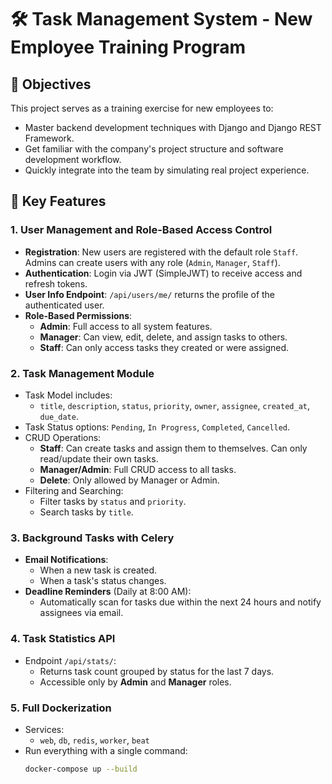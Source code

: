 # 🛠️ Task Management System - New Employee Training Program

## 📌 Objectives

This project serves as a training exercise for new employees to:

- Master backend development techniques with Django and Django REST Framework.
- Get familiar with the company's project structure and software development workflow.
- Quickly integrate into the team by simulating real project experience.

## 🚀 Key Features

### 1. User Management and Role-Based Access Control
- **Registration**: New users are registered with the default role `Staff`. Admins can create users with any role (`Admin`, `Manager`, `Staff`).
- **Authentication**: Login via JWT (SimpleJWT) to receive access and refresh tokens.
- **User Info Endpoint**: `/api/users/me/` returns the profile of the authenticated user.
- **Role-Based Permissions**:
  - **Admin**: Full access to all system features.
  - **Manager**: Can view, edit, delete, and assign tasks to others.
  - **Staff**: Can only access tasks they created or were assigned.

### 2. Task Management Module
- Task Model includes:
  - `title`, `description`, `status`, `priority`, `owner`, `assignee`, `created_at`, `due_date`.
- Task Status options: `Pending`, `In Progress`, `Completed`, `Cancelled`.
- CRUD Operations:
  - **Staff**: Can create tasks and assign them to themselves. Can only read/update their own tasks.
  - **Manager/Admin**: Full CRUD access to all tasks.
  - **Delete**: Only allowed by Manager or Admin.
- Filtering and Searching:
  - Filter tasks by `status` and `priority`.
  - Search tasks by `title`.

### 3. Background Tasks with Celery
- **Email Notifications**:
  - When a new task is created.
  - When a task's status changes.
- **Deadline Reminders** (Daily at 8:00 AM):
  - Automatically scan for tasks due within the next 24 hours and notify assignees via email.

### 4. Task Statistics API
- Endpoint `/api/stats/`:
  - Returns task count grouped by status for the last 7 days.
  - Accessible only by **Admin** and **Manager** roles.

### 5. Full Dockerization
- Services:
  - `web`, `db`, `redis`, `worker`, `beat`
- Run everything with a single command:
  ```bash
  docker-compose up --build

